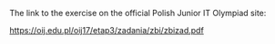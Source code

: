 The link to the exercise on the official Polish Junior IT Olympiad site:

https://oij.edu.pl/oij17/etap3/zadania/zbi/zbizad.pdf